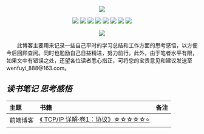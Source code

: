 <p align='center'>
  <img src='https://image.baidu.com/search/detail?ct=503316480&z=undefined&tn=baiduimagedetail&ipn=d&word=%E4%B9%A6%E7%9A%84%E5%9B%BE%E7%89%87&step_word=&ie=utf-8&in=&cl=2&lm=-1&st=undefined&hd=undefined&latest=undefined&copyright=undefined&cs=2707579629,980751717&os=3449010544,2113207361&simid=3312085696,211177790&pn=59&rn=1&di=56100&ln=932&fr=&fmq=1605345089411_R&fm=&ic=undefined&s=undefined&se=&sme=&tab=0&width=undefined&height=undefined&face=undefined&is=0,0&istype=0&ist=&jit=&bdtype=0&spn=0&pi=0&gsm=0&hs=2&objurl=http%3A%2F%2Fthumbs.dreamstime.com%2Fb%2F%25E9%25A3%259E%25E8%25A1%258C%25E5%259C%25A8%25E4%25B9%25A6%25E5%25A4%2596%25E9%259D%25A2%25E7%259A%2584%25E9%25A1%25B5%25E5%2592%258C%25E5%258F%2591%25E5%2585%2589%25E7%259A%2584%25E4%25BF%25A1-47537483.jpg&rpstart=0&rpnum=0&adpicid=0&force=undefined&ctd=1605345225176^3_1903X921%1'>
</p>

<p align='center'>
<img src="https://img.shields.io/badge/platform-iOS-ff69b4.svg">
<img src="https://img.shields.io/badge/language-Objective--C-orange.svg">
<img src="https://img.shields.io/badge/language-JavaScript-yellow.svg">
<img src="https://img.shields.io/badge/language-Java-yellow.svg">
<img src="https://img.shields.io/badge/language-python-yellowgreen.svg">
<img src="https://img.shields.io/badge/language-shell-green.svg">
<img src="https://img.shields.io/badge/language-C-yellow.svg">
<img src="https://img.shields.io/badge/language-C++-yellow.svg">
</p >

<p align='center'>
  <a href=""><img src="https://img.shields.io/badge/blog-https://wenfuyi.github.io-blue.svg"></a>
</p>
&emsp;&emsp;此博客主要用来记录一些自己平时的学习总结和工作方面的思考感悟，以方便今后回顾查阅。同时也勉励自己日益精进，努力前行。此外，由于笔者水平有限，如果文中有错误之处，还望各位读者悉心指正，可将您的宝贵意见和建议发送至wenfuyi_888@163.com。

## *读书笔记 思考感悟*
|主题|书籍|备注|
|:---|:--|:---:
|前端博客|[《 TCP/IP 详解·卷1：协议》☆☆☆☆☆⭐️](https://github.com/wenfuyi/WFyBlog/blob/main/web%E5%89%8D%E7%AB%AF/%E5%89%8D%E7%AB%AF%E5%B8%B8%E7%94%A8%E7%9F%A5%E8%AF%86%E5%B0%8F%E9%9B%86)<br>|
